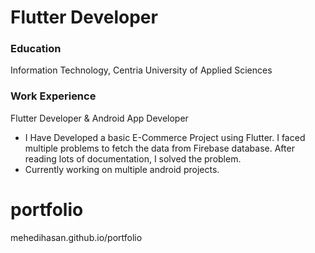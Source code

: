 # Flutter Developer

### Education
Information Technology, Centria University of Applied Sciences

### Work Experience
Flutter Developer & Android App Developer
- I Have Developed a basic E-Commerce Project using Flutter. I faced multiple problems to fetch the data from Firebase database. After reading lots of documentation, I solved the problem.
- Currently working on multiple android projects.


# portfolio
mehedihasan.github.io/portfolio
